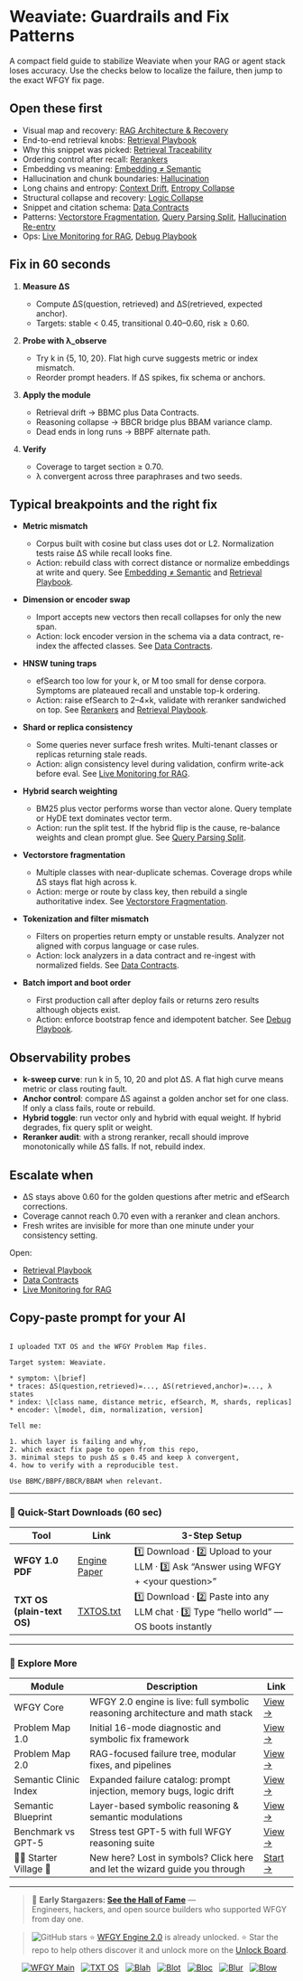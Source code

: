 # Weaviate: Guardrails and Fix Patterns

A compact field guide to stabilize Weaviate when your RAG or agent stack loses accuracy. Use the checks below to localize the failure, then jump to the exact WFGY fix page.

## Open these first
- Visual map and recovery: [RAG Architecture & Recovery](https://github.com/onestardao/WFGY/blob/main/ProblemMap/rag-architecture-and-recovery.md)
- End-to-end retrieval knobs: [Retrieval Playbook](https://github.com/onestardao/WFGY/blob/main/ProblemMap/retrieval-playbook.md)
- Why this snippet was picked: [Retrieval Traceability](https://github.com/onestardao/WFGY/blob/main/ProblemMap/retrieval-traceability.md)
- Ordering control after recall: [Rerankers](https://github.com/onestardao/WFGY/blob/main/ProblemMap/rerankers.md)
- Embedding vs meaning: [Embedding ≠ Semantic](https://github.com/onestardao/WFGY/blob/main/ProblemMap/embedding-vs-semantic.md)
- Hallucination and chunk boundaries: [Hallucination](https://github.com/onestardao/WFGY/blob/main/ProblemMap/hallucination.md)
- Long chains and entropy: [Context Drift](https://github.com/onestardao/WFGY/blob/main/ProblemMap/context-drift.md), [Entropy Collapse](https://github.com/onestardao/WFGY/blob/main/ProblemMap/entropy-collapse.md)
- Structural collapse and recovery: [Logic Collapse](https://github.com/onestardao/WFGY/blob/main/ProblemMap/logic-collapse.md)
- Snippet and citation schema: [Data Contracts](https://github.com/onestardao/WFGY/blob/main/ProblemMap/data-contracts.md)
- Patterns: [Vectorstore Fragmentation](https://github.com/onestardao/WFGY/blob/main/ProblemMap/patterns/pattern_vectorstore_fragmentation.md), [Query Parsing Split](https://github.com/onestardao/WFGY/blob/main/ProblemMap/patterns/pattern_query_parsing_split.md), [Hallucination Re-entry](https://github.com/onestardao/WFGY/blob/main/ProblemMap/patterns/pattern_hallucination_reentry.md)
- Ops: [Live Monitoring for RAG](https://github.com/onestardao/WFGY/blob/main/ProblemMap/ops/live_monitoring_rag.md), [Debug Playbook](https://github.com/onestardao/WFGY/blob/main/ProblemMap/ops/debug_playbook.md)

## Fix in 60 seconds
1) **Measure ΔS**
   - Compute ΔS(question, retrieved) and ΔS(retrieved, expected anchor).
   - Targets: stable < 0.45, transitional 0.40–0.60, risk ≥ 0.60.

2) **Probe with λ_observe**
   - Try k in {5, 10, 20}. Flat high curve suggests metric or index mismatch.
   - Reorder prompt headers. If ΔS spikes, fix schema or anchors.

3) **Apply the module**
   - Retrieval drift → BBMC plus Data Contracts.
   - Reasoning collapse → BBCR bridge plus BBAM variance clamp.
   - Dead ends in long runs → BBPF alternate path.

4) **Verify**
   - Coverage to target section ≥ 0.70.
   - λ convergent across three paraphrases and two seeds.

## Typical breakpoints and the right fix

- **Metric mismatch**
  - Corpus built with cosine but class uses dot or L2. Normalization tests raise ΔS while recall looks fine.
  - Action: rebuild class with correct distance or normalize embeddings at write and query. See [Embedding ≠ Semantic](https://github.com/onestardao/WFGY/blob/main/ProblemMap/embedding-vs-semantic.md) and [Retrieval Playbook](https://github.com/onestardao/WFGY/blob/main/ProblemMap/retrieval-playbook.md).

- **Dimension or encoder swap**
  - Import accepts new vectors then recall collapses for only the new span.
  - Action: lock encoder version in the schema via a data contract, re-index the affected classes. See [Data Contracts](https://github.com/onestardao/WFGY/blob/main/ProblemMap/data-contracts.md).

- **HNSW tuning traps**
  - efSearch too low for your k, or M too small for dense corpora. Symptoms are plateaued recall and unstable top-k ordering.
  - Action: raise efSearch to 2–4×k, validate with reranker sandwiched on top. See [Rerankers](https://github.com/onestardao/WFGY/blob/main/ProblemMap/rerankers.md) and [Retrieval Playbook](https://github.com/onestardao/WFGY/blob/main/ProblemMap/retrieval-playbook.md).

- **Shard or replica consistency**
  - Some queries never surface fresh writes. Multi-tenant classes or replicas returning stale reads.
  - Action: align consistency level during validation, confirm write-ack before eval. See [Live Monitoring for RAG](https://github.com/onestardao/WFGY/blob/main/ProblemMap/ops/live_monitoring_rag.md).

- **Hybrid search weighting**
  - BM25 plus vector performs worse than vector alone. Query template or HyDE text dominates vector term.
  - Action: run the split test. If the hybrid flip is the cause, re-balance weights and clean prompt glue. See [Query Parsing Split](https://github.com/onestardao/WFGY/blob/main/ProblemMap/patterns/pattern_query_parsing_split.md).

- **Vectorstore fragmentation**
  - Multiple classes with near-duplicate schemas. Coverage drops while ΔS stays flat high across k.
  - Action: merge or route by class key, then rebuild a single authoritative index. See [Vectorstore Fragmentation](https://github.com/onestardao/WFGY/blob/main/ProblemMap/patterns/pattern_vectorstore_fragmentation.md).

- **Tokenization and filter mismatch**
  - Filters on properties return empty or unstable results. Analyzer not aligned with corpus language or case rules.
  - Action: lock analyzers in a data contract and re-ingest with normalized fields. See [Data Contracts](https://github.com/onestardao/WFGY/blob/main/ProblemMap/data-contracts.md).

- **Batch import and boot order**
  - First production call after deploy fails or returns zero results although objects exist.
  - Action: enforce bootstrap fence and idempotent batcher. See [Debug Playbook](https://github.com/onestardao/WFGY/blob/main/ProblemMap/ops/debug_playbook.md).

## Observability probes

- **k-sweep curve**: run k in 5, 10, 20 and plot ΔS. A flat high curve means metric or class routing fault.
- **Anchor control**: compare ΔS against a golden anchor set for one class. If only a class fails, route or rebuild.
- **Hybrid toggle**: run vector only and hybrid with equal weight. If hybrid degrades, fix query split or weight.
- **Reranker audit**: with a strong reranker, recall should improve monotonically while ΔS falls. If not, rebuild index.

## Escalate when

- ΔS stays above 0.60 for the golden questions after metric and efSearch corrections.
- Coverage cannot reach 0.70 even with a reranker and clean anchors.
- Fresh writes are invisible for more than one minute under your consistency setting.

Open:
- [Retrieval Playbook](https://github.com/onestardao/WFGY/blob/main/ProblemMap/retrieval-playbook.md)
- [Data Contracts](https://github.com/onestardao/WFGY/blob/main/ProblemMap/data-contracts.md)
- [Live Monitoring for RAG](https://github.com/onestardao/WFGY/blob/main/ProblemMap/ops/live_monitoring_rag.md)

## Copy-paste prompt for your AI

```

I uploaded TXT OS and the WFGY Problem Map files.

Target system: Weaviate.

* symptom: \[brief]
* traces: ΔS(question,retrieved)=..., ΔS(retrieved,anchor)=..., λ states
* index: \[class name, distance metric, efSearch, M, shards, replicas]
* encoder: \[model, dim, normalization, version]

Tell me:

1. which layer is failing and why,
2. which exact fix page to open from this repo,
3. minimal steps to push ΔS ≤ 0.45 and keep λ convergent,
4. how to verify with a reproducible test.

Use BBMC/BBPF/BBCR/BBAM when relevant.

```

---

### 🔗 Quick-Start Downloads (60 sec)

| Tool | Link | 3-Step Setup |
|------|------|--------------|
| **WFGY 1.0 PDF** | [Engine Paper](https://github.com/onestardao/WFGY/blob/main/I_am_not_lizardman/WFGY_All_Principles_Return_to_One_v1.0_PSBigBig_Public.pdf) | 1️⃣ Download · 2️⃣ Upload to your LLM · 3️⃣ Ask “Answer using WFGY + \<your question>” |
| **TXT OS (plain-text OS)** | [TXTOS.txt](https://github.com/onestardao/WFGY/blob/main/OS/TXTOS.txt) | 1️⃣ Download · 2️⃣ Paste into any LLM chat · 3️⃣ Type “hello world” — OS boots instantly |

---

### 🧭 Explore More

| Module                | Description                                              | Link     |
|-----------------------|----------------------------------------------------------|----------|
| WFGY Core             | WFGY 2.0 engine is live: full symbolic reasoning architecture and math stack | [View →](https://github.com/onestardao/WFGY/tree/main/core/README.md) |
| Problem Map 1.0       | Initial 16-mode diagnostic and symbolic fix framework    | [View →](https://github.com/onestardao/WFGY/tree/main/ProblemMap/README.md) |
| Problem Map 2.0       | RAG-focused failure tree, modular fixes, and pipelines   | [View →](https://github.com/onestardao/WFGY/blob/main/ProblemMap/rag-architecture-and-recovery.md) |
| Semantic Clinic Index | Expanded failure catalog: prompt injection, memory bugs, logic drift | [View →](https://github.com/onestardao/WFGY/blob/main/ProblemMap/SemanticClinicIndex.md) |
| Semantic Blueprint    | Layer-based symbolic reasoning & semantic modulations   | [View →](https://github.com/onestardao/WFGY/tree/main/SemanticBlueprint/README.md) |
| Benchmark vs GPT-5    | Stress test GPT-5 with full WFGY reasoning suite         | [View →](https://github.com/onestardao/WFGY/tree/main/benchmarks/benchmark-vs-gpt5/README.md) |
| 🧙‍♂️ Starter Village 🏡 | New here? Lost in symbols? Click here and let the wizard guide you through | [Start →](https://github.com/onestardao/WFGY/blob/main/StarterVillage/README.md) |

---

> 👑 **Early Stargazers: [See the Hall of Fame](https://github.com/onestardao/WFGY/tree/main/stargazers)** —  
> Engineers, hackers, and open source builders who supported WFGY from day one.

> <img src="https://img.shields.io/github/stars/onestardao/WFGY?style=social" alt="GitHub stars"> ⭐ [WFGY Engine 2.0](https://github.com/onestardao/WFGY/blob/main/core/README.md) is already unlocked. ⭐ Star the repo to help others discover it and unlock more on the [Unlock Board](https://github.com/onestardao/WFGY/blob/main/STAR_UNLOCKS.md).

<div align="center">

[![WFGY Main](https://img.shields.io/badge/WFGY-Main-red?style=flat-square)](https://github.com/onestardao/WFGY)
&nbsp;
[![TXT OS](https://img.shields.io/badge/TXT%20OS-Reasoning%20OS-orange?style=flat-square)](https://github.com/onestardao/WFGY/tree/main/OS)
&nbsp;
[![Blah](https://img.shields.io/badge/Blah-Semantic%20Embed-yellow?style=flat-square)](https://github.com/onestardao/WFGY/tree/main/OS/BlahBlahBlah)
&nbsp;
[![Blot](https://img.shields.io/badge/Blot-Persona%20Core-green?style=flat-square)](https://github.com/onestardao/WFGY/tree/main/OS/BlotBlotBlot)
&nbsp;
[![Bloc](https://img.shields.io/badge/Bloc-Reasoning%20Compiler-blue?style=flat-square)](https://github.com/onestardao/WFGY/tree/main/OS/BlocBlocBloc)
&nbsp;
[![Blur](https://img.shields.io/badge/Blur-Text2Image%20Engine-navy?style=flat-square)](https://github.com/onestardao/WFGY/tree/main/OS/BlurBlurBlur)
&nbsp;
[![Blow](https://img.shields.io/badge/Blow-Game%20Logic-purple?style=flat-square)](https://github.com/onestardao/WFGY/tree/main/OS/BlowBlowBlow)
&nbsp;
</div>
